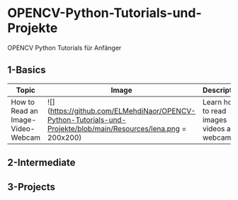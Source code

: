 # OPENCV-Python-Tutorials-und-Projekte
OPENCV Python Tutorials für Anfänger

## 1-Basics 
|  Topic        |  Image        |  Description      | 
|  ------------ | ------------  | ------------      |
| How to Read an Image-Video-Webcam |![](https://github.com/ELMehdiNaor/OPENCV-Python-Tutorials-und-Projekte/blob/main/Resources/lena.png = 200x200)|Learn how to read images videos and webcam |
 
## 2-Intermediate 

## 3-Projects 
